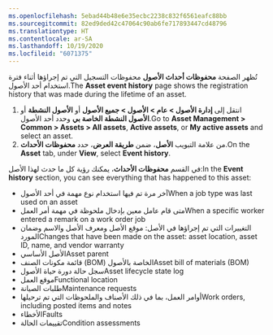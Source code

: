 ```yaml
---
ms.openlocfilehash: 5ebad44b48e6e35ecbc2238c832f6561eafc88bb
ms.sourcegitcommit: 82ed9ded42c47064c90ab6fe717893447cd48796
ms.translationtype: HT
ms.contentlocale: ar-SA
ms.lasthandoff: 10/19/2020
ms.locfileid: "6071375"
---
```

<span data-ttu-id="03826-101">تُظهر الصفحة **محفوظات أحداث الأصول** محفوظات التسجيل التي تم إجراؤها أثناء فترة استخدام أحد الأصول.</span><span class="sxs-lookup"><span data-stu-id="03826-101">The **Asset event history** page shows the registration history that was made during the lifetime of an asset.</span></span> 

1. <span data-ttu-id="03826-102">انتقل إلى **إدارة الأصول > عام > الأصول > جميع الأصول** أو **الأصول النشطة** أو **الأصول النشطة الخاصة بي** وحدد أحد الأصول.</span><span class="sxs-lookup"><span data-stu-id="03826-102">Go to **Asset Management > Common > Assets > All assets**, **Active assets**, or **My active assets** and select an asset.</span></span>
1. <span data-ttu-id="03826-103">من علامة التبويب **الأصل**، ضمن **طريقة العرض**، حدد **محفوظات الأحداث**.</span><span class="sxs-lookup"><span data-stu-id="03826-103">On the **Asset** tab, under **View**, select **Event history**.</span></span>

<span data-ttu-id="03826-104">في القسم **محفوظات الأحداث**، يمكنك رؤية كل ما حدث لهذا الأصل:</span><span class="sxs-lookup"><span data-stu-id="03826-104">In the **Event history** section, you can see everything that has happened to this asset:</span></span> 

- <span data-ttu-id="03826-105">آخر مرة تم فيها استخدام نوع مهمة في أحد الأصول</span><span class="sxs-lookup"><span data-stu-id="03826-105">When a job type was last used on an asset</span></span>
- <span data-ttu-id="03826-106">متى قام عامل معين بإدخال ملحوظة في مهمة أمر العمل</span><span class="sxs-lookup"><span data-stu-id="03826-106">When a specific worker entered a remark on a work order job</span></span>
- <span data-ttu-id="03826-107">التغييرات التي تم إجراؤها في الأصل: موقع الأصل ومعرف الأصل والاسم وضمان المورد</span><span class="sxs-lookup"><span data-stu-id="03826-107">Changes that have been made on the asset: asset location, asset ID, name, and vendor warranty</span></span>
- <span data-ttu-id="03826-108">الأصل الأساسي</span><span class="sxs-lookup"><span data-stu-id="03826-108">Asset parent</span></span>
- <span data-ttu-id="03826-109">قائمة مكونات الصنف (BOM) الخاصة بالأصول</span><span class="sxs-lookup"><span data-stu-id="03826-109">Asset bill of materials (BOM)</span></span>
- <span data-ttu-id="03826-110">سجل حالة دورة حياة الأصول</span><span class="sxs-lookup"><span data-stu-id="03826-110">Asset lifecycle state log</span></span>
- <span data-ttu-id="03826-111">موقع العمل</span><span class="sxs-lookup"><span data-stu-id="03826-111">Functional location</span></span>
- <span data-ttu-id="03826-112">طلبات الصيانة</span><span class="sxs-lookup"><span data-stu-id="03826-112">Maintenance requests</span></span>
- <span data-ttu-id="03826-113">أوامر العمل، بما في ذلك الأصناف والملحوظات التي تم ترحيلها</span><span class="sxs-lookup"><span data-stu-id="03826-113">Work orders, including posted items and notes</span></span>
- <span data-ttu-id="03826-114">الأخطاء</span><span class="sxs-lookup"><span data-stu-id="03826-114">Faults</span></span>
- <span data-ttu-id="03826-115">تقييمات الحالة</span><span class="sxs-lookup"><span data-stu-id="03826-115">Condition assessments</span></span>
